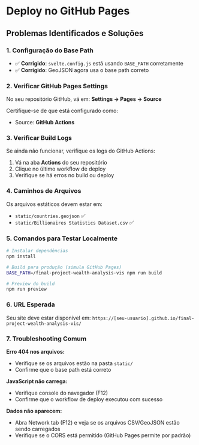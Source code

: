 # Deploy no GitHub Pages

## Problemas Identificados e Soluções

### 1. Configuração do Base Path
- ✅ **Corrigido**: `svelte.config.js` está usando `BASE_PATH` corretamente
- ✅ **Corrigido**: GeoJSON agora usa o base path correto

### 2. Verificar GitHub Pages Settings

No seu repositório GitHub, vá em:
**Settings → Pages → Source**

Certifique-se de que está configurado como:
- Source: **GitHub Actions**

### 3. Verificar Build Logs

Se ainda não funcionar, verifique os logs do GitHub Actions:
1. Vá na aba **Actions** do seu repositório
2. Clique no último workflow de deploy
3. Verifique se há erros no build ou deploy

### 4. Caminhos de Arquivos

Os arquivos estáticos devem estar em:
- `static/countries.geojson` ✅
- `static/Billionaires Statistics Dataset.csv` ✅

### 5. Comandos para Testar Localmente

```bash
# Instalar dependências
npm install

# Build para produção (simula GitHub Pages)
BASE_PATH=/final-project-wealth-analysis-vis npm run build

# Preview do build
npm run preview
```

### 6. URL Esperada

Seu site deve estar disponível em:
`https://[seu-usuario].github.io/final-project-wealth-analysis-vis/`

### 7. Troubleshooting Comum

**Erro 404 nos arquivos:**
- Verifique se os arquivos estão na pasta `static/`
- Confirme que o base path está correto

**JavaScript não carrega:**
- Verifique console do navegador (F12)
- Confirme que o workflow de deploy executou com sucesso

**Dados não aparecem:**
- Abra Network tab (F12) e veja se os arquivos CSV/GeoJSON estão sendo carregados
- Verifique se o CORS está permitido (GitHub Pages permite por padrão) 
